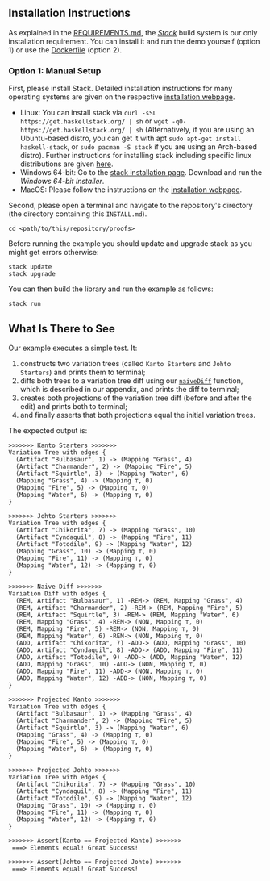 ## Installation Instructions

As explained in the [REQUIREMENTS.md](REQUIREMENTS.md), the [_Stack_][stack] build system is our only installation requirement.
You can install it and run the demo yourself (option 1) or use the [Dockerfile](Dockerfile) (option 2).

### Option 1: Manual Setup
First, please install Stack.
Detailed installation instructions for many operating systems are given on the respective [installation webpage][stackinstall].

- Linux: You can install stack via `curl -sSL https://get.haskellstack.org/ | sh` or `wget -qO- https://get.haskellstack.org/ | sh` (Alternatively, if you are using an Ubuntu-based distro, you can get it with apt `sudo apt-get install haskell-stack`, or `sudo pacman -S stack` if you are using an Arch-based distro).
  Further instructions for installing stack including specific linux distributions are given [here][stackinstall].
- Windows 64-bit: Go to the [stack installation page][stackinstall]. Download and run the _Windows 64-bit Installer_.
- MacOS: Please follow the instructions on the [installation webpage][stackinstall].

Second, please open a terminal and navigate to the repository's directory (the directory containing this `INSTALL.md`).
```shell
cd <path/to/this/repository/proofs>
```
Before running the example you should update and upgrade stack as you might get errors otherwise:
```shell
stack update
stack upgrade
```
You can then build the library and run the example as follows:
```shell
stack run
```

## What Is There to See

Our example executes a simple test. It:
1. constructs two variation trees (called `Kanto Starters` and `Johto Starters`) and prints them to terminal;
2. diffs both trees to a variation tree diff using our [`naiveDiff`](src/VariationDiff.hs) function, which is described in our appendix, and prints the diff to terminal;
3. creates both projections of the variation tree diff (before and after the edit) and prints both to terminal;
4. and finally asserts that both projections equal the initial variation trees.

The expected output is:

```text
>>>>>>> Kanto Starters >>>>>>>
Variation Tree with edges {
  (Artifact "Bulbasaur", 1) -> (Mapping "Grass", 4)
  (Artifact "Charmander", 2) -> (Mapping "Fire", 5)
  (Artifact "Squirtle", 3) -> (Mapping "Water", 6)
  (Mapping "Grass", 4) -> (Mapping ⊤, 0)
  (Mapping "Fire", 5) -> (Mapping ⊤, 0)
  (Mapping "Water", 6) -> (Mapping ⊤, 0)
}

>>>>>>> Johto Starters >>>>>>>
Variation Tree with edges {
  (Artifact "Chikorita", 7) -> (Mapping "Grass", 10)
  (Artifact "Cyndaquil", 8) -> (Mapping "Fire", 11)
  (Artifact "Totodile", 9) -> (Mapping "Water", 12)
  (Mapping "Grass", 10) -> (Mapping ⊤, 0)
  (Mapping "Fire", 11) -> (Mapping ⊤, 0)
  (Mapping "Water", 12) -> (Mapping ⊤, 0)
}

>>>>>>> Naive Diff >>>>>>>
Variation Diff with edges {
  (REM, Artifact "Bulbasaur", 1) -REM-> (REM, Mapping "Grass", 4)
  (REM, Artifact "Charmander", 2) -REM-> (REM, Mapping "Fire", 5)
  (REM, Artifact "Squirtle", 3) -REM-> (REM, Mapping "Water", 6)
  (REM, Mapping "Grass", 4) -REM-> (NON, Mapping ⊤, 0)
  (REM, Mapping "Fire", 5) -REM-> (NON, Mapping ⊤, 0)
  (REM, Mapping "Water", 6) -REM-> (NON, Mapping ⊤, 0)
  (ADD, Artifact "Chikorita", 7) -ADD-> (ADD, Mapping "Grass", 10)
  (ADD, Artifact "Cyndaquil", 8) -ADD-> (ADD, Mapping "Fire", 11)
  (ADD, Artifact "Totodile", 9) -ADD-> (ADD, Mapping "Water", 12)
  (ADD, Mapping "Grass", 10) -ADD-> (NON, Mapping ⊤, 0)
  (ADD, Mapping "Fire", 11) -ADD-> (NON, Mapping ⊤, 0)
  (ADD, Mapping "Water", 12) -ADD-> (NON, Mapping ⊤, 0)
}

>>>>>>> Projected Kanto >>>>>>>
Variation Tree with edges {
  (Artifact "Bulbasaur", 1) -> (Mapping "Grass", 4)
  (Artifact "Charmander", 2) -> (Mapping "Fire", 5)
  (Artifact "Squirtle", 3) -> (Mapping "Water", 6)
  (Mapping "Grass", 4) -> (Mapping ⊤, 0)
  (Mapping "Fire", 5) -> (Mapping ⊤, 0)
  (Mapping "Water", 6) -> (Mapping ⊤, 0)
}

>>>>>>> Projected Johto >>>>>>>
Variation Tree with edges {
  (Artifact "Chikorita", 7) -> (Mapping "Grass", 10)
  (Artifact "Cyndaquil", 8) -> (Mapping "Fire", 11)
  (Artifact "Totodile", 9) -> (Mapping "Water", 12)
  (Mapping "Grass", 10) -> (Mapping ⊤, 0)
  (Mapping "Fire", 11) -> (Mapping ⊤, 0)
  (Mapping "Water", 12) -> (Mapping ⊤, 0)
}

>>>>>>> Assert(Kanto == Projected Kanto) >>>>>>>
 ===> Elements equal! Great Success!

>>>>>>> Assert(Johto == Projected Johto) >>>>>>>
 ===> Elements equal! Great Success!
```

[stack]: https://docs.haskellstack.org/en/stable/README/
[stackinstall]: https://docs.haskellstack.org/en/stable/install_and_upgrade/
